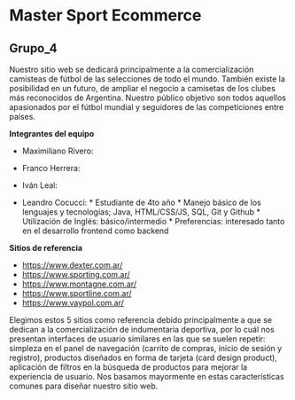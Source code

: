 # Master Sport Ecommerce
## Grupo_4 

Nuestro sitio web se dedicará principalmente a la comercialización camisteas de fútbol de las selecciones de todo el mundo. También existe la posibilidad en un futuro, de ampliar el negocio a camisetas de los clubes más reconocidos de Argentina. Nuestro público objetivo son todos aquellos apasionados por el fútbol mundial y seguidores de las competiciones entre países.


**Integrantes del equipo**

- Maximiliano Rivero:

- Franco Herrera:

- Iván Leal:

- Leandro Cocucci:
      * Estudiante de 4to año
      * Manejo básico de los lenguajes y tecnologías; Java, HTML/CSS/JS, SQL, Git y Github
      * Utilización de Inglés: básico/intermedio
      * Preferencias: interesado tanto en el desarrollo frontend como backend


**Sitios de referencia**

- https://www.dexter.com.ar/
- https://www.sporting.com.ar/
- https://www.montagne.com.ar/
- https://www.sportline.com.ar/
- https://www.vaypol.com.ar/

Elegimos estos 5 sitios como referencia debido principalmente a que se dedican a la comercialización de indumentaria deportiva, por lo cuál nos presentan interfaces de usuario similares en las que se suelen repetir: simpleza en el panel de navegación (carrito de compras, inicio de sesión y registro), productos diseñados en forma de tarjeta (card design product), aplicación de filtros en la búsqueda de productos para mejorar la experiencia de usuario. Nos basamos mayormente en estas características comunes para diseñar nuestro sitio web.
